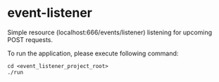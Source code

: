 # event-listener

Simple resource (localhost:666/events/listener) listening for upcoming POST requests.

To run the application, please execute following command:
```
cd <event_listener_project_root>
./run
```
